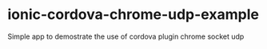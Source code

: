 # ionic-cordova-chrome-udp-example
Simple app to demostrate the use of cordova plugin chrome socket udp
